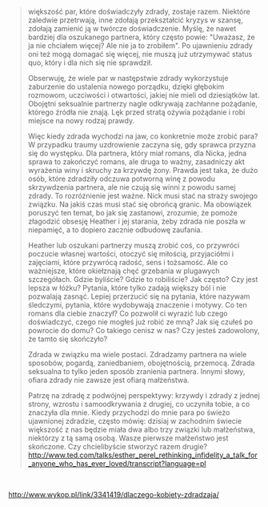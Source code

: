>większość par, które doświadczyły zdrady, zostaje razem. Niektóre zaledwie przetrwają, inne zdołają przekształcić kryzys w szansę, zdołają zamienić ją w twórcze doświadczenie. Myślę, że nawet bardziej dla oszukanego partnera, który często powie: "Uważasz, że ja nie chciałem więcej? Ale nie ja to zrobiłem". Po ujawnieniu zdrady oni też mogą domagać się więcej, nie muszą już utrzymywać status quo, który i dla nich się nie sprawdził.
>
>Obserwuję, że wiele par w następstwie zdrady wykorzystuje zaburzenie do ustalenia nowego porządku, dzięki głębokim rozmowom, uczciwości i otwartości, jakiej nie mieli od dziesiątków lat. Obojętni seksualnie partnerzy nagle odkrywają zachłanne pożądanie, którego źródła nie znają. Lęk przed stratą ożywia pożądanie i robi miejsce na nowy rodzaj prawdy.
>
>Więc kiedy zdrada wychodzi na jaw, co konkretnie może zrobić para? W przypadku traumy uzdrowienie zaczyna się, gdy sprawca przyzna się do występku. Dla partnera, który miał romans, dla Nicka, jedna sprawa to zakończyć romans, ale druga to ważny, zasadniczy akt wyrażenia winy i skruchy za krzywdę żony. Prawda jest taka, że dużo osób, które zdradziły odczuwa potworną winę z powodu skrzywdzenia partnera, ale nie czują się winni z powodu samej zdrady. To rozróżnienie jest ważne. Nick musi stać na straży swojego związku. Na jakiś czas musi stać się obrońcą granic. Ma obowiązek poruszyć ten temat, bo jak się zastanowi, zrozumie, że pomoże złagodzić obsesję Heather i jej starania, żeby zdrada nie poszła w niepamięć, a to dopiero zacznie odbudowę zaufania.
>
>Heather lub oszukani partnerzy muszą zrobić coś, co przywróci poczucie własnej wartości, otoczyć się miłością, przyjaciółmi i zajęciami, które przywrócą radość, sens i tożsamość. Ale co ważniejsze, które okiełznają chęć grzebania w plugawych szczegółach. Gdzie byliście? Gdzie to robiliście? Jak często? Czy jest lepsza w łóżku? Pytania, które tylko zadają większy ból i nie pozwalają zasnąć. Lepiej przerzucić się na pytania, które nazywam śledczymi, pytania, które wydobywają znaczenie i motywy. Co ten romans dla ciebie znaczył? Co pozwolił ci wyrazić lub czego doświadczyć, czego nie mogłeś już robić ze mną? Jak się czułeś po powrocie do domu? Co takiego cenisz w nas? Czy jesteś zadowolony, że tamto się skończyło?
>
>Zdrada w związku ma wiele postaci. Zdradzamy partnera na wiele sposobów, pogardą, zaniedbaniem, obojętnością, przemocą. Zdrada seksualna to tylko jeden sposób zranienia partnera. Innymi słowy, ofiara zdrady nie zawsze jest ofiarą małżeństwa.
>
>Patrzę na zdradę z podwójnej perspektywy: krzywdy i zdrady z jednej strony, wzrostu i samoodkrywania z drugiej, co uczyniła tobie, a co znaczyła dla mnie. Kiedy przychodzi do mnie para po świeżo ujawnionej zdradzie, często mówię: dzisiaj w zachodnim świecie większość z nas będzie miała dwa albo trzy związki lub małżeństwa, niektórzy z tą samą osobą. Wasze pierwsze małżeństwo jest skończone. Czy chcielibyście stworzyć razem drugie?
> http://www.ted.com/talks/esther_perel_rethinking_infidelity_a_talk_for_anyone_who_has_ever_loved/transcript?language=pl

<br>

http://www.wykop.pl/link/3341419/dlaczego-kobiety-zdradzaja/
